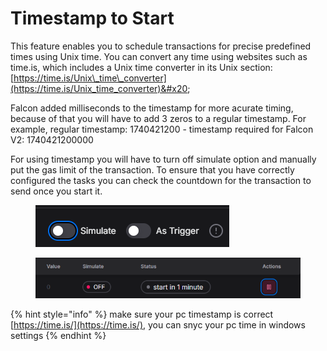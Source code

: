 # Timestamp to Start

This feature enables you to schedule transactions for precise predefined times using Unix time. You can convert any time using websites such as time.is, which includes a Unix time converter in its Unix section: [https://time.is/Unix\_time\_converter](https://time.is/Unix_time_converter)&#x20;

Falcon added milliseconds to the timestamp for more acurate timing, because of that you will have to add 3 zeros to a regular timestamp. For example, regular timestamp: 1740421200 - timestamp required for Falcon V2: 1740421200000&#x20;

For using timestamp you will have to turn off simulate option and manually put the gas limit of the transaction. To ensure that you have correctly configured the tasks you can check the countdown for the transaction to send once you start it.

<figure><img src="../.gitbook/assets/image (15).png" alt=""><figcaption></figcaption></figure>

<figure><img src="../.gitbook/assets/image (16).png" alt=""><figcaption></figcaption></figure>

{% hint style="info" %}
make sure your pc timestamp is correct [https://time.is/](https://time.is/), you can snyc your pc time in windows settings
{% endhint %}
